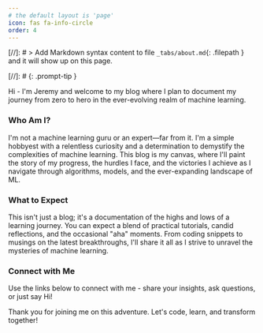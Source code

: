 ```yaml
---
# the default layout is 'page'
icon: fas fa-info-circle
order: 4
---
```


[//]: # > Add Markdown syntax content to file `_tabs/about.md`{: .filepath } and it will show up on this page.

[//]: # {: .prompt-tip }

Hi - I'm Jeremy and welcome to my blog where I plan to document my journey from zero to hero in the ever-evolving realm of machine learning.

### Who Am I?

I'm not a machine learning guru or an expert—far from it. I'm a simple hobbyest with a relentless curiosity and a determination to demystify the complexities of machine learning. This blog is my canvas, where I'll paint the story of my progress, the hurdles I face, and the victories I achieve as I navigate through algorithms, models, and the ever-expanding landscape of ML.

### What to Expect

This isn't just a blog; it's a documentation of the highs and lows of a learning journey. You can expect a blend of practical tutorials, candid reflections, and the occasional "aha" moments. From coding snippets to musings on the latest breakthroughs, I'll share it all as I strive to unravel the mysteries of machine learning.

### Connect with Me

Use the links below to connect with me - share your insights, ask questions, or just say Hi!

Thank you for joining me on this adventure. Let's code, learn, and transform together!